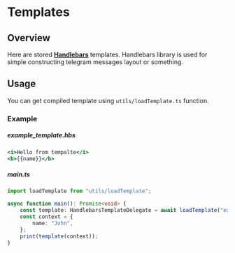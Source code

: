 # Templates
## Overview
Here are stored [__Handlebars__](https://handlebarsjs.com/) templates. Handlebars library is used for simple 
constructing telegram messages layout or something.

## Usage
You can get compiled template using ```utils/loadTemplate.ts``` function.
### Example

##### example_template.hbs
```handlebars
<i>Hello from tempalte</i>
<b>{{name}}</b>
```

##### main.ts
```typescript
import loadTemplate from "utils/loadTemplate";

async function main(): Promise<void> {
    const template: HandlebarsTemplateDelegate = await loadTemplate("example_template");
    const context = {
        name: "John",
    };
    print(template(context));
}
```